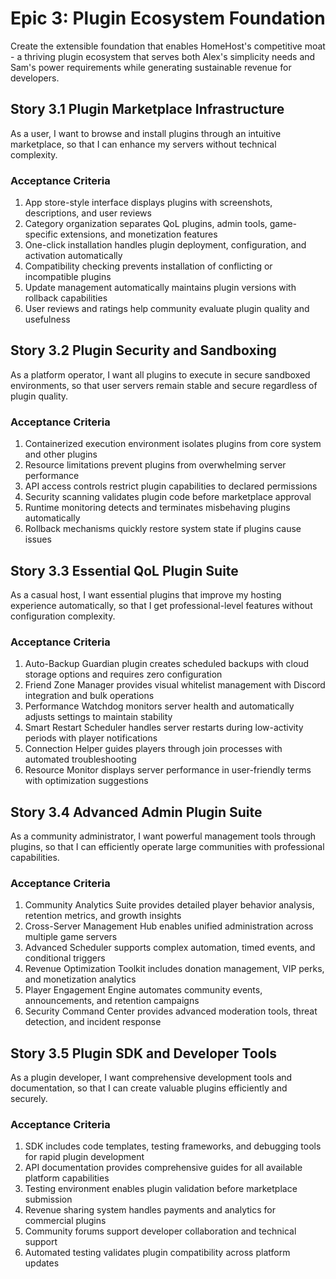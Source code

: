 # Epic 3: Plugin Ecosystem Foundation

Create the extensible foundation that enables HomeHost's competitive moat - a thriving plugin ecosystem that serves both Alex's simplicity needs and Sam's power requirements while generating sustainable revenue for developers.

## Story 3.1 Plugin Marketplace Infrastructure

As a user,
I want to browse and install plugins through an intuitive marketplace,
so that I can enhance my servers without technical complexity.

### Acceptance Criteria

1. App store-style interface displays plugins with screenshots, descriptions, and user reviews
2. Category organization separates QoL plugins, admin tools, game-specific extensions, and monetization features
3. One-click installation handles plugin deployment, configuration, and activation automatically
4. Compatibility checking prevents installation of conflicting or incompatible plugins
5. Update management automatically maintains plugin versions with rollback capabilities
6. User reviews and ratings help community evaluate plugin quality and usefulness

## Story 3.2 Plugin Security and Sandboxing

As a platform operator,
I want all plugins to execute in secure sandboxed environments,
so that user servers remain stable and secure regardless of plugin quality.

### Acceptance Criteria

1. Containerized execution environment isolates plugins from core system and other plugins
2. Resource limitations prevent plugins from overwhelming server performance
3. API access controls restrict plugin capabilities to declared permissions
4. Security scanning validates plugin code before marketplace approval
5. Runtime monitoring detects and terminates misbehaving plugins automatically
6. Rollback mechanisms quickly restore system state if plugins cause issues

## Story 3.3 Essential QoL Plugin Suite

As a casual host,
I want essential plugins that improve my hosting experience automatically,
so that I get professional-level features without configuration complexity.

### Acceptance Criteria

1. Auto-Backup Guardian plugin creates scheduled backups with cloud storage options and requires zero configuration
2. Friend Zone Manager provides visual whitelist management with Discord integration and bulk operations
3. Performance Watchdog monitors server health and automatically adjusts settings to maintain stability
4. Smart Restart Scheduler handles server restarts during low-activity periods with player notifications
5. Connection Helper guides players through join processes with automated troubleshooting
6. Resource Monitor displays server performance in user-friendly terms with optimization suggestions

## Story 3.4 Advanced Admin Plugin Suite

As a community administrator,
I want powerful management tools through plugins,
so that I can efficiently operate large communities with professional capabilities.

### Acceptance Criteria

1. Community Analytics Suite provides detailed player behavior analysis, retention metrics, and growth insights
2. Cross-Server Management Hub enables unified administration across multiple game servers
3. Advanced Scheduler supports complex automation, timed events, and conditional triggers
4. Revenue Optimization Toolkit includes donation management, VIP perks, and monetization analytics
5. Player Engagement Engine automates community events, announcements, and retention campaigns
6. Security Command Center provides advanced moderation tools, threat detection, and incident response

## Story 3.5 Plugin SDK and Developer Tools

As a plugin developer,
I want comprehensive development tools and documentation,
so that I can create valuable plugins efficiently and securely.

### Acceptance Criteria

1. SDK includes code templates, testing frameworks, and debugging tools for rapid plugin development
2. API documentation provides comprehensive guides for all available platform capabilities
3. Testing environment enables plugin validation before marketplace submission
4. Revenue sharing system handles payments and analytics for commercial plugins
5. Community forums support developer collaboration and technical support
6. Automated testing validates plugin compatibility across platform updates